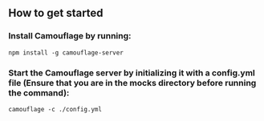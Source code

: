 ## How to get started
### Install Camouflage by running:
```
npm install -g camouflage-server
```
### Start the Camouflage server by initializing it with a config.yml file (Ensure that you are in the __mocks__ directory before running the command):
```
camouflage -c ./config.yml
```